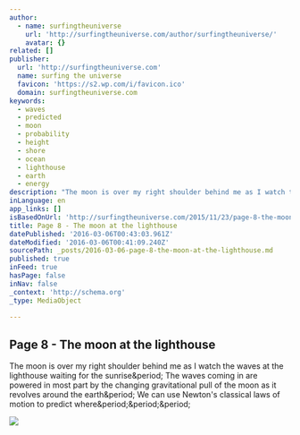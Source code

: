 ```yaml
---
author:
  - name: surfingtheuniverse
    url: 'http://surfingtheuniverse.com/author/surfingtheuniverse/'
    avatar: {}
related: []
publisher:
  url: 'http://surfingtheuniverse.com'
  name: surfing the universe
  favicon: 'https://s2.wp.com/i/favicon.ico'
  domain: surfingtheuniverse.com
keywords:
  - waves
  - predicted
  - moon
  - probability
  - height
  - shore
  - ocean
  - lighthouse
  - earth
  - energy
description: "The moon is over my right shoulder behind me as I watch the waves at the lighthouse waiting for the sunrise. The waves coming in are powered in most part by the changing gravitational pull of the moon as it revolves around the earth. We can use Newton's classical laws of motion to predict where..."
inLanguage: en
app_links: []
isBasedOnUrl: 'http://surfingtheuniverse.com/2015/11/23/page-8-the-moon-at-the-lighthouse/'
title: Page 8 - The moon at the lighthouse
datePublished: '2016-03-06T00:43:03.961Z'
dateModified: '2016-03-06T00:41:09.240Z'
sourcePath: _posts/2016-03-06-page-8-the-moon-at-the-lighthouse.md
published: true
inFeed: true
hasPage: false
inNav: false
_context: 'http://schema.org'
_type: MediaObject

---
```

<article style=""><h1>Page 8 - The moon at the lighthouse</h1><p>The moon is over my right shoulder behind me as I watch the waves at the lighthouse waiting for the sunrise&amp;period; The waves coming in are powered in most part by the changing gravitational pull of the moon as it revolves around the earth&amp;period; We can use Newton's classical laws of motion to predict where&amp;period;&amp;period;&amp;period;</p><img src="https://s0.wp.com/i/blank.jpg" /></article>